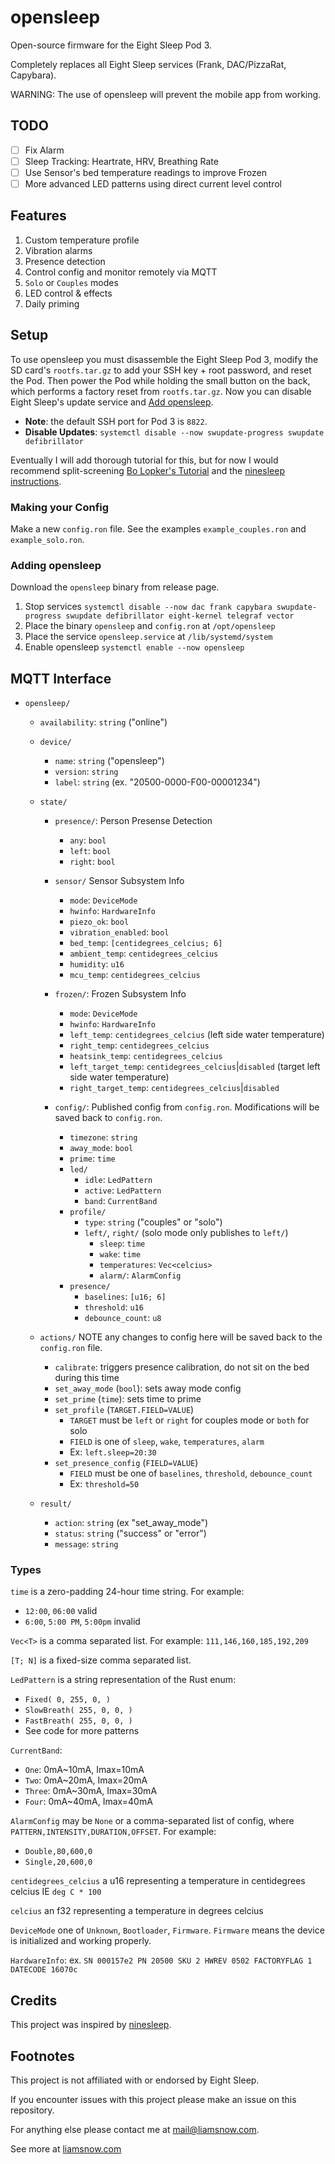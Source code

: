 # opensleep

Open-source firmware for the Eight Sleep Pod 3.

Completely replaces all Eight Sleep services (Frank, DAC/PizzaRat, Capybara).

WARNING: The use of opensleep will prevent the mobile app from working.

## TODO
 - [ ] Fix Alarm
 - [ ] Sleep Tracking: Heartrate, HRV, Breathing Rate
 - [ ] Use Sensor's bed temperature readings to improve Frozen
 - [ ] More advanced LED patterns using direct current level control

## Features

1.  Custom temperature profile
2.  Vibration alarms
3.  Presence detection
4.  Control config and monitor remotely via MQTT
5.  `Solo` or `Couples` modes
6.  LED control & effects
7.  Daily priming

## Setup

To use opensleep you must disassemble the Eight Sleep Pod 3, modify the SD card's `rootfs.tar.gz`
to add your SSH key + root password, and reset the Pod. Then power the Pod while holding the small
button on the back, which performs a factory reset from `rootfs.tar.gz`. Now you can disable
Eight Sleep's update service and [Add opensleep](#adding-open-sleep-).

- **Note**: the default SSH port for Pod 3 is `8822`.
- **Disable Updates**: `systemctl disable --now swupdate-progress swupdate defibrillator`

Eventually I will add thorough tutorial for this, but for now I would recommend split-screening
[Bo Lopker's Tutorial](https://blopker.com/writing/04-zerosleep-1/#disassembly-overview)
and the [ninesleep instructions](https://github.com/bobobo1618/ninesleep?tab=readme-ov-file#instructions).

### Making your Config

Make a new `config.ron` file. See the examples `example_couples.ron` and `example_solo.ron`.

### Adding opensleep

Download the `opensleep` binary from release page.

1.  Stop services `systemctl disable --now dac frank capybara swupdate-progress swupdate defibrillator eight-kernel telegraf vector`
2.  Place the binary `opensleep` and `config.ron` at `/opt/opensleep`
3.  Place the service `opensleep.service` at `/lib/systemd/system`
4.  Enable opensleep `systemctl enable --now opensleep`

## MQTT Interface

- `opensleep/`

  - `availability`: `string` ("online")

  - `device/`
    - `name`: `string` ("opensleep")
    - `version`: `string`
    - `label`: `string` (ex. "20500-0000-F00-00001234")

  - `state/`
    - `presence/`: Person Presense Detection
      - `any`: `bool`
      - `left`: `bool`
      - `right`: `bool`

    - `sensor/` Sensor Subsystem Info
      - `mode`: `DeviceMode`
      - `hwinfo`: `HardwareInfo`
      - `piezo_ok`: `bool`
      - `vibration_enabled`: `bool`
      - `bed_temp`: `[centidegrees_celcius; 6]`
      - `ambient_temp`: `centidegrees_celcius`
      - `humidity`: `u16`
      - `mcu_temp`: `centidegrees_celcius`

    - `frozen/`: Frozen Subsystem Info
      - `mode`: `DeviceMode`
      - `hwinfo`: `HardwareInfo`
      - `left_temp`: `centidegrees_celcius` (left side water temperature)
      - `right_temp`: `centidegrees_celcius`
      - `heatsink_temp`: `centidegrees_celcius`
      - `left_target_temp`: `centidegrees_celcius`|`disabled` (target left side water temperature)
      - `right_target_temp`: `centidegrees_celcius`|`disabled`

    - `config/`: Published config from `config.ron`. Modifications will be saved back to `config.ron`. 
      - `timezone`: `string`
      - `away_mode`: `bool`
      - `prime`: `time`
      - `led/`
        - `idle`: `LedPattern`
        - `active`: `LedPattern`
        - `band`: `CurrentBand`
      - `profile/`
        - `type`: `string` ("couples" or "solo")
        - `left/`, `right/` (solo mode only publishes to `left/`)
          - `sleep`: `time`
          - `wake`: `time`
          - `temperatures`: `Vec<celcius>`
          - `alarm/`: `AlarmConfig`
      - `presence/`
        - `baselines`: `[u16; 6]`
        - `threshold`: `u16`
        - `debounce_count`: `u8`

  - `actions/` NOTE any changes to config here will be saved back to the `config.ron` file.
    - `calibrate`: triggers presence calibration, do not sit on the bed during this time
    - `set_away_mode` (`bool`): sets away mode config
    - `set_prime` (`time`): sets time to prime
    - `set_profile` (`TARGET.FIELD=VALUE`)
      - `TARGET` must be `left` or `right` for couples mode or `both` for solo
      - `FIELD` is one of `sleep`, `wake`, `temperatures`, `alarm`
      - Ex: `left.sleep=20:30`
    - `set_presence_config` (`FIELD=VALUE`)
      - `FIELD` must be one of `baselines`, `threshold`, `debounce_count`
      - Ex: `threshold=50`

  - `result/`
    - `action`: `string` (ex "set_away_mode")
    - `status`: `string` ("success" or "error")
    - `message`: `string`
  
### Types
`time` is a zero-padding 24-hour time string. For example:
 - `12:00`, `06:00` valid
 - `6:00`, `5:00 PM`, `5:00pm` invalid

`Vec<T>` is a comma separated list. For example: `111,146,160,185,192,209`

`[T; N]` is a fixed-size comma separated list.

`LedPattern` is a string representation of the Rust enum:
 - `Fixed( 0, 255, 0, )`
 - `SlowBreath( 255, 0, 0, )`
 - `FastBreath( 255, 0, 0, )`
 - See code for more patterns

`CurrentBand`:
 - `One`: 0mA\~10mA, Imax=10mA
 - `Two`: 0mA\~20mA, Imax=20mA
 - `Three`: 0mA\~30mA, Imax=30mA
 - `Four`: 0mA\~40mA, Imax=40mA

`AlarmConfig` may be `None` or a comma-separated list of config, where `PATTERN,INTENSITY,DURATION,OFFSET`. For example:
 - `Double,80,600,0`
 - `Single,20,600,0`

`centidegrees_celcius` a u16 representing a temperature in centidegrees celcius IE `deg C * 100`

`celcius` an f32 representing a temperature in degrees celcius

`DeviceMode` one of `Unknown`, `Bootloader`, `Firmware`. `Firmware` means the device is initialized and working properly.


`HardwareInfo`: ex. `SN 000157e2 PN 20500 SKU 2 HWREV 0502 FACTORYFLAG 1 DATECODE 16070c`



## Credits

This project was inspired by [ninesleep](https://github.com/bobobo1618/ninesleep).

## Footnotes

This project is not affiliated with or endorsed by Eight Sleep.

If you encounter issues with this project please make an issue on this repository.

For anything else please contact me at [mail@liamsnow.com](mailto:mail@liamsnow.com).

See more at [liamsnow.com](https://liamsnow.com/projects/opensleep)
